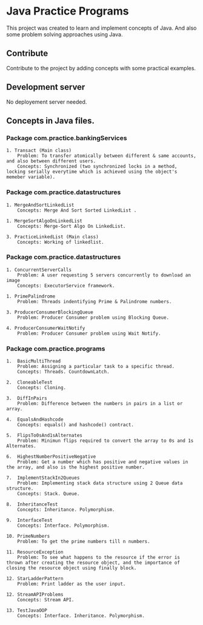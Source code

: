 # Java Practice Programs

This project was created to learn and implement concepts of Java. 
And also some problem solving approaches using Java.

## Contribute 

Contribute to the project by adding concepts with some practical examples.

## Development server

No deployement server needed.

## Concepts in Java files.

### Package com.practice.bankingServices
	
	1. Transact (Main class)
		Problem: To transfer atomically between different & same accounts, and also between different users.
		Concepts: Synchronized (two synchronized locks in a method, locking serially everytime which is achieved using the object's memeber variable).



### Package com.practice.datastructures
	
	1. MergeAndSortLinkedList 
		Concepts: Merge And Sort Sorted LinkedList .
		
	1. MergeSortAlgoOnLinkedList
		Concepts: Merge-Sort Algo On LinkedList.
		
	3. PracticeLinkedList (Main class)
		Concepts: Working of linkedlist.



### Package com.practice.datastructures
	
	1. ConcurrentServerCalls 
		Problem: A user requesting 5 servers concurrently to download an image
		Concepts: ExecutorService framework.
		
	1. PrimePalindrome
		Problem: Threads indentifying Prime & Palindrome numbers.
		
	3. ProducerConsumerBlockingQueue 
		Problem: Producer Consumer problem using Blocking Queue.
		
	4. ProducerConsumerWaitNotify
		Problem: Producer Consumer problem using Wait Notify.
		
		
		
### Package com.practice.programs
	
	1.	BasicMultiThread 
		Problem: Assigning a particular task to a specific thread.
		Concepts: Threads. CountdownLatch.
		
	2.	CloneableTest
		Concepts: Cloning.
		
	3.	DiffInPairs
		Problem: Difference between the numbers in pairs in a list or array.
		
	4.	EqualsAndHashcode
		Concepts: equals() and hashcode() contract.
	
	5.	FlipsTo0sAnd1sAlternates
		Problem: Minimun flips required to convert the array to 0s and 1s Alternates.
		
	6.	HighestNumberPositiveNegative
		Problem: Get a number which has positive and negative values in the array, and also is the highest positive number.
		
	7.	ImplementStackIn2Queues
		Problem: Implementing stack data structure using 2 Queue data structure.
		Concepts: Stack. Queue.
	
	8.	InheritanceTest
		Concepts: Inheritance. Polymorphism.
		
	9.	InterfaceTest
		Concepts: Interface. Polymorphism.
		
	10.	PrimeNumbers
		Problem: To get the prime numbers till n numbers.
		
	11.	ResourceException
		Problem: To see what happens to the resource if the error is thrown after creating the resource object, and the importance of closing the resource object using finally block.
		
	12.	StarLadderPattern
		Problem: Print ladder as the user input.
	
	12.	StreamAPIProblems
		Concepts: Stream API.
		
	13.	TestJavaOOP
		Concepts: Interface. Inheritance. Polymorphism.
		

		
		